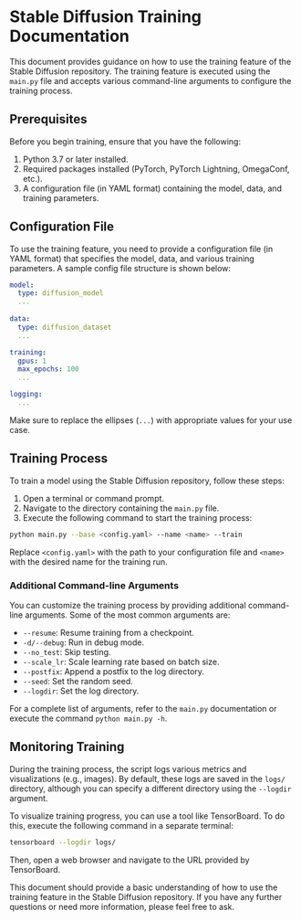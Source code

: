# Stable Diffusion Training Documentation

This document provides guidance on how to use the training feature of the Stable Diffusion repository. The training feature is executed using the `main.py` file and accepts various command-line arguments to configure the training process.

## Prerequisites

Before you begin training, ensure that you have the following:

1. Python 3.7 or later installed.
2. Required packages installed (PyTorch, PyTorch Lightning, OmegaConf, etc.).
3. A configuration file (in YAML format) containing the model, data, and training parameters.

## Configuration File

To use the training feature, you need to provide a configuration file (in YAML format) that specifies the model, data, and various training parameters. A sample config file structure is shown below:

```yaml
model:
  type: diffusion_model
  ...
  
data:
  type: diffusion_dataset
  ...

training:
  gpus: 1
  max_epochs: 100
  ...

logging:
  ...
```

Make sure to replace the ellipses (`...`) with appropriate values for your use case.

## Training Process

To train a model using the Stable Diffusion repository, follow these steps:

1. Open a terminal or command prompt.
2. Navigate to the directory containing the `main.py` file.
3. Execute the following command to start the training process:

```bash
python main.py --base <config.yaml> --name <name> --train
```

Replace `<config.yaml>` with the path to your configuration file and `<name>` with the desired name for the training run.

### Additional Command-line Arguments

You can customize the training process by providing additional command-line arguments. Some of the most common arguments are:

- `--resume`: Resume training from a checkpoint.
- `-d/--debug`: Run in debug mode.
- `--no_test`: Skip testing.
- `--scale_lr`: Scale learning rate based on batch size.
- `--postfix`: Append a postfix to the log directory.
- `--seed`: Set the random seed.
- `--logdir`: Set the log directory.

For a complete list of arguments, refer to the `main.py` documentation or execute the command `python main.py -h`.

## Monitoring Training

During the training process, the script logs various metrics and visualizations (e.g., images). By default, these logs are saved in the `logs/` directory, although you can specify a different directory using the `--logdir` argument.

To visualize training progress, you can use a tool like TensorBoard. To do this, execute the following command in a separate terminal:

```bash
tensorboard --logdir logs/
```

Then, open a web browser and navigate to the URL provided by TensorBoard.

This document should provide a basic understanding of how to use the training feature in the Stable Diffusion repository. If you have any further questions or need more information, please feel free to ask.